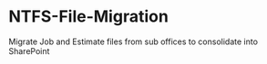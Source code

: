 # NTFS-File-Migration
Migrate Job and Estimate files from sub offices to consolidate into SharePoint
